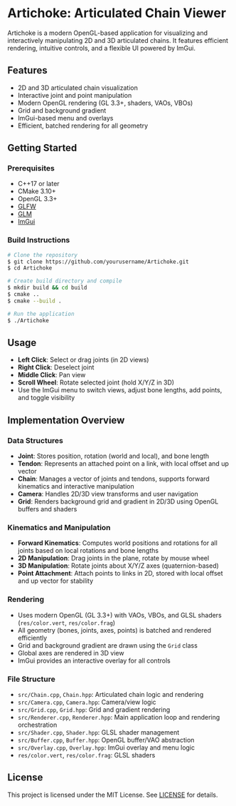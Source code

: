 # Artichoke: Articulated Chain Viewer

Artichoke is a modern OpenGL-based application for visualizing and interactively manipulating 2D and 3D articulated chains. It features efficient rendering, intuitive controls, and a flexible UI powered by ImGui.

## Features

- 2D and 3D articulated chain visualization
- Interactive joint and point manipulation
- Modern OpenGL rendering (GL 3.3+, shaders, VAOs, VBOs)
- Grid and background gradient
- ImGui-based menu and overlays
- Efficient, batched rendering for all geometry

## Getting Started

### Prerequisites

- C++17 or later
- CMake 3.10+
- OpenGL 3.3+
- [GLFW](https://www.glfw.org/)
- [GLM](https://github.com/g-truc/glm)
- [ImGui](https://github.com/ocornut/imgui)

### Build Instructions

```sh
# Clone the repository
$ git clone https://github.com/yourusername/Artichoke.git
$ cd Artichoke

# Create build directory and compile
$ mkdir build && cd build
$ cmake ..
$ cmake --build .

# Run the application
$ ./Artichoke
```

## Usage

- **Left Click**: Select or drag joints (in 2D views)
- **Right Click**: Deselect joint
- **Middle Click**: Pan view
- **Scroll Wheel**: Rotate selected joint (hold X/Y/Z in 3D)
- Use the ImGui menu to switch views, adjust bone lengths, add points, and toggle visibility

## Implementation Overview

### Data Structures

- **Joint**: Stores position, rotation (world and local), and bone length
- **Tendon**: Represents an attached point on a link, with local offset and up vector
- **Chain**: Manages a vector of joints and tendons, supports forward kinematics and interactive manipulation
- **Camera**: Handles 2D/3D view transforms and user navigation
- **Grid**: Renders background grid and gradient in 2D/3D using OpenGL buffers and shaders

### Kinematics and Manipulation

- **Forward Kinematics**: Computes world positions and rotations for all joints based on local rotations and bone lengths
- **2D Manipulation**: Drag joints in the plane, rotate by mouse wheel
- **3D Manipulation**: Rotate joints about X/Y/Z axes (quaternion-based)
- **Point Attachment**: Attach points to links in 2D, stored with local offset and up vector for stability

### Rendering

- Uses modern OpenGL (GL 3.3+) with VAOs, VBOs, and GLSL shaders (`res/color.vert`, `res/color.frag`)
- All geometry (bones, joints, axes, points) is batched and rendered efficiently
- Grid and background gradient are drawn using the `Grid` class
- Global axes are rendered in 3D view
- ImGui provides an interactive overlay for all controls

### File Structure

- `src/Chain.cpp`, `Chain.hpp`: Articulated chain logic and rendering
- `src/Camera.cpp`, `Camera.hpp`: Camera/view logic
- `src/Grid.cpp`, `Grid.hpp`: Grid and gradient rendering
- `src/Renderer.cpp`, `Renderer.hpp`: Main application loop and rendering orchestration
- `src/Shader.cpp`, `Shader.hpp`: GLSL shader management
- `src/Buffer.cpp`, `Buffer.hpp`: OpenGL buffer/VAO abstraction
- `src/Overlay.cpp`, `Overlay.hpp`: ImGui overlay and menu logic
- `res/color.vert`, `res/color.frag`: GLSL shaders

## License

This project is licensed under the MIT License. See [LICENSE](LICENSE) for details.
